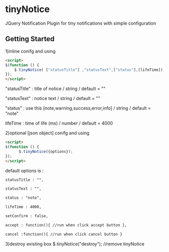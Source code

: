 # tinyNotice

JQuery Notification Plugin  for tiny notifications with simple configuration

## Getting Started

1)inline conifg and using

```html
<script>
$(function () {
	$.tinyNotice( ["statusTitle"] ,"statusText",["status"],[lifeTime]);
});
</script>
```

"statusTitle" : title of notice / string / default = ""

"statusText" : notice text / string / default = ""

"status" : use this [note,warning,success,error,info] / string / default = "note"

lifeTime : time of life (ms) / number / default = 4000


2)optional [json object] conifg and using
```html
<script>
$(function () {
	  $.tinyNotice({options}); 
});
</script>
```
default options is :
```html
statusTitle : "",

statusText : "",

status : "note",

lifeTime : 4000,

setConfirm : false,

accept : function(){ //run when click accept button },

cancel :function(){ //run when click cancel button }
```

3)destroy existing box
$.tinyNotice("destroy"); //remove tinyNotice
